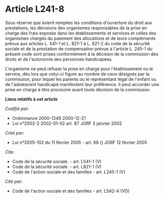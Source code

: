 # Article L241-8

Sous réserve que soient remplies les conditions d'ouverture du droit aux prestations, les décisions des organismes
responsables de la prise en charge des frais exposés dans les établissements et services et celles des organismes chargés du
paiement des allocations et de leurs compléments prévus aux articles L. 541-1 et L. 821-1 à L. 821-2 du code de la sécurité
sociale et de la prestation de compensation prévue à l'article L. 245-1 du présent code sont prises conformément à la
décision de la commission des droits et de l'autonomie des personnes handicapées. 

L'organisme ne peut refuser la prise en charge pour l'établissement ou le service, dès lors que celui-ci figure au nombre de
ceux désignés par la commission, pour lequel les parents ou le représentant légal de l'enfant ou de l'adolescent handicapé
manifestent leur préférence. Il peut accorder une prise en charge à titre provisoire avant toute décision de la commission.

**Liens relatifs à cet article**

_Codifié par_:

  - Ordonnance 2000-1249 2000-12-21
  - Loi n°2002-2 2002-01-02 art. 87 JORF 3 janvier 2002

_Créé par_:

  - Loi n°2005-102 du 11 février 2005 - art. 66 () JORF 12 février 2005

_Cite_:

  - Code de la sécurité sociale. - art. L541-1 (V)
  - Code de la sécurité sociale. - art. L821-1 (V)
  - Code de l'action sociale et des familles - art. L245-1 (V)

_Cité par_:

  - Code de l'action sociale et des familles - art. L542-4 (VD)
